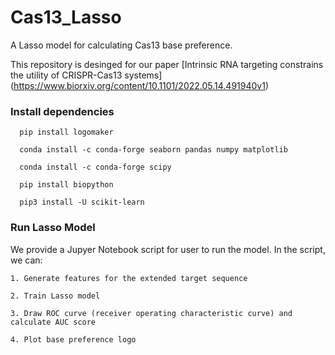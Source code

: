 # Cas13_Lasso

A Lasso model for calculating Cas13 base preference. 

This repository is desinged for our paper [Intrinsic RNA targeting constrains the utility of CRISPR-Cas13 systems] (https://www.biorxiv.org/content/10.1101/2022.05.14.491940v1)

### Install dependencies ###

```
  pip install logomaker
  
  conda install -c conda-forge seaborn pandas numpy matplotlib
  
  conda install -c conda-forge scipy
  
  pip install biopython
  
  pip3 install -U scikit-learn

```

### Run Lasso Model ###

We provide a Jupyer Notebook script for user to run the model. In the script, we can:

	1. Generate features for the extended target sequence
	
	2. Train Lasso model
	
	3. Draw ROC curve (receiver operating characteristic curve) and calculate AUC score
	
	4. Plot base preference logo
